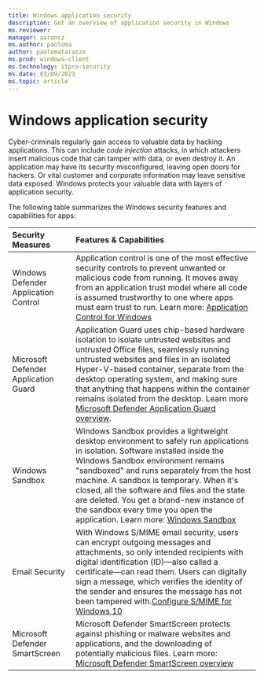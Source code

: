```yaml
---
title: Windows application security
description: Get an overview of application security in Windows
ms.reviewer: 
manager: aaroncz
ms.author: paoloma
author: paolomatarazzo
ms.prod: windows-client
ms.technology: itpro-security
ms.date: 03/09/2023
ms.topic: article
---
```


# Windows application security

Cyber-criminals regularly gain access to valuable data by hacking applications. This can include *code injection* attacks, in which attackers insert malicious code that can tamper with data, or even destroy it. An application may have its security misconfigured, leaving open doors for hackers. Or vital customer and corporate information may leave sensitive data exposed. Windows protects your valuable data with layers of application security.

The following table summarizes the Windows security features and capabilities for apps:

| Security Measures | Features & Capabilities |
|:---|:---|
| Windows Defender Application Control | Application control is one of the most effective security controls to prevent unwanted or malicious code from running. It moves away from an application trust model where all code is assumed trustworthy to one where apps must earn trust to run. Learn more: [Application Control for Windows](threat-protection/windows-defender-application-control/windows-defender-application-control.md) |
| Microsoft Defender Application Guard | Application Guard uses chip-based hardware isolation to isolate untrusted websites and untrusted Office files, seamlessly running untrusted websites and files in an isolated Hyper-V-based container, separate from the desktop operating system, and making sure that anything that happens within the container remains isolated from the desktop. Learn more [Microsoft Defender Application Guard overview](threat-protection/microsoft-defender-application-guard/md-app-guard-overview.md). |
| Windows Sandbox | Windows Sandbox provides a lightweight desktop environment to safely run applications in isolation. Software installed inside the Windows Sandbox environment remains "sandboxed" and runs separately from the host machine. A sandbox is temporary. When it's closed, all the software and files and the state are deleted. You get a brand-new instance of the sandbox every time you open the application. Learn more: [Windows Sandbox](threat-protection\windows-sandbox\windows-sandbox-overview.md)
| Email Security |  With Windows S/MIME email security, users can encrypt outgoing messages and attachments, so only intended recipients with digital identification (ID)—also called a certificate—can read them. Users can digitally sign a message, which verifies the identity of the sender and ensures the message has not been tampered with.[Configure S/MIME for Windows 10](identity-protection/configure-s-mime.md) |
| Microsoft Defender SmartScreen |  Microsoft Defender SmartScreen protects against phishing or malware websites and applications, and the downloading of potentially malicious files. Learn more: [Microsoft Defender SmartScreen overview](threat-protection/microsoft-defender-smartscreen/microsoft-defender-smartscreen-overview.md) |

